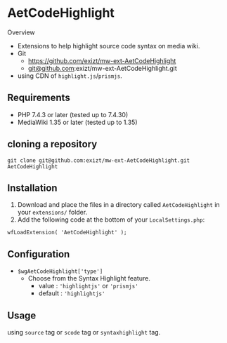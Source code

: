 # AetCodeHighlight

Overview
* Extensions to help highlight source code syntax on media wiki.
* Git
    - https://github.com/exizt/mw-ext-AetCodeHighlight
    - git@github.com:exizt/mw-ext-AetCodeHighlight.git
* using CDN of `highlight.js`/`prismjs`.


## Requirements
* PHP 7.4.3 or later (tested up to 7.4.30)
* MediaWiki 1.35 or later (tested up to 1.35)


## cloning a repository
```shell
git clone git@github.com:exizt/mw-ext-AetCodeHighlight.git AetCodeHighlight
```


## Installation
1. Download and place the files in a directory called `AetCodeHighlight` in your `extensions/` folder.
2. Add the following code at the bottom of your `LocalSettings.php`:
```
wfLoadExtension( 'AetCodeHighlight' );
```


## Configuration
- `$wgAetCodeHighlight['type']`
    - Choose from the Syntax Highlight feature.
        - value : `'highlightjs'` or `'prismjs'`
        - default : `'highlightjs'`



## Usage
using `source` tag or `scode` tag or `syntaxhighlight` tag.

